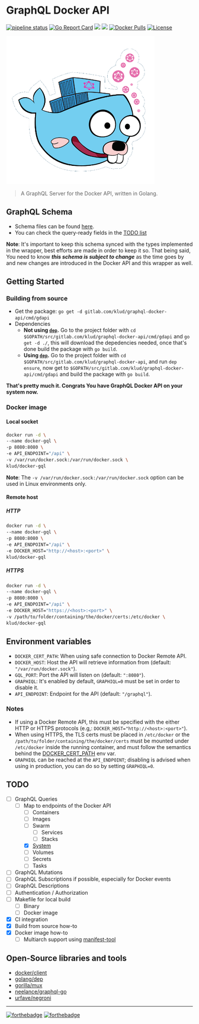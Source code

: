 # GraphQL Docker API

[![pipeline status](https://gitlab.com/klud/graphql-docker-api/badges/master/pipeline.svg)](https://gitlab.com/klud/graphql-docker-api/commits/master) [![Go Report Card](https://goreportcard.com/badge/gitlab.com/klud/graphql-docker-api)](https://goreportcard.com/report/gitlab.com/klud/graphql-docker-api) [![](https://images.microbadger.com/badges/version/klud/docker-gql.svg)](https://microbadger.com/images/klud/docker-gql "Get your own version badge on microbadger.com") [![](https://images.microbadger.com/badges/image/klud/docker-gql.svg)](https://microbadger.com/images/klud/docker-gql "Get your own image badge on microbadger.com") [![Docker Pulls](https://img.shields.io/docker/pulls/klud/docker-gql.svg)](https://hub.docker.com/r/klud/docker-gql/) [![License](https://img.shields.io/badge/license-MIT-green.svg?style=flat)](LICENSE)

![Logo](resources/docker-go-graphql_400.png)

> A GraphQL Server for the Docker API, written in Golang.

## GraphQL Schema

* Schema files can be found [here](resources/schema).
* You can check the query-ready fields in the [TODO list](#todo)

**Note**: It's important to keep this schema synced with the types implemented in the wrapper, best efforts are made in order to keep it so. That being said, You need to know ***this schema is subject to change*** as the time goes by and new changes are introduced in the Docker API and this wrapper as well.

## Getting Started

### Building from source

* Get the package: `go get -d gitlab.com/klud/graphql-docker-api/cmd/gdapi`
* Dependencies
  * **Not using [`dep`](README.md#open-source-libraries-and-tools).** Go to the project folder with `cd $GOPATH/src/gitlab.com/klud/graphql-docker-api/cmd/gdapi` and `go get -d ./`, this will download the depedencies needed, once that's done build the package with `go build`.
  * **Using [`dep`](README.md#open-source-libraries-and-tools).** Go to the project folder with `cd $GOPATH/src/gitlab.com/klud/graphql-docker-api`, and run `dep ensure`, now get to `$GOPATH/src/gitlab.com/klud/graphql-docker-api/cmd/gdapi` and build the package with `go build`.

**That's pretty much it. Congrats You have GraphQL Docker API on your system now.**

### Docker image

#### Local socket

```sh
docker run -d \
--name docker-gql \
-p 8080:8080 \
-e API_ENDPOINT="/api" \
-v /var/run/docker.sock:/var/run/docker.sock \
klud/docker-gql
```

**Note**: The `-v /var/run/docker.sock:/var/run/docker.sock` option can be used in Linux environments only.

#### Remote host

##### HTTP

```sh
docker run -d \
--name docker-gql \
-p 8080:8080 \
-e API_ENDPOINT="/api" \
-e DOCKER_HOST="http://<host>:<port>" \
klud/docker-gql
```

##### HTTPS

```sh
docker run -d \
--name docker-gql \
-p 8080:8080 \
-e API_ENDPOINT="/api" \
-e DOCKER_HOST="https://<host>:<port>" \
-v /path/to/folder/containing/the/docker/certs:/etc/docker \
klud/docker-gql
```

## Environment variables

* `DOCKER_CERT_PATH`: When using safe connection to Docker Remote API.
* `DOCKER_HOST`: Host the API will retrieve information from (default: `"/var/run/docker.sock"`).
* `GQL_PORT`: Port the API will listen on (default: `":8080"`).
* `GRAPHIQL`: It's enabled by default, `GRAPHIQL=0` must be set in order to disable it.
* `API_ENDPOINT`: Endpoint for the API (default: `"/graphql"`).

### Notes

* If using a Docker Remote API, this must be specified with the either HTTP or HTTPS protocols (e.g,: `DOCKER_HOST="http://<host>:<port>"`).
* When using HTTPS, the TLS certs must be placed in `/etc/docker` or the `/path/to/folder/containing/the/docker/certs` must be mounted under `/etc/docker` inside the running container, and must follow the semantics behind the [DOCKER_CERT_PATH](https://docs.docker.com/engine/security/https/#create-a-ca-server-and-client-keys-with-openssl) env var.
* `GRAPHIQL` can be reached at the `API_ENDPOINT`; disabling is advised when using in production, you can do so by setting `GRAPHIQL=0`.

## TODO

* [ ] GraphQL Queries
    * [ ] Map to endpoints of the Docker API
      * [ ] Containers
      * [ ] Images
      * [ ] Swarm
          * [ ] Services
          * [ ] Stacks
      * [x] [System](resources/schema/system.graphql)
      * [ ] Volumes
      * [ ] Secrets
      * [ ] Tasks
* [ ] GraphQL Mutations
* [ ] GraphQL Subscriptions if possible, especially for Docker events
* [ ] GraphQL Descriptions
* [ ] Authentication / Authorization
* [ ] Makefile for local build
    * [ ] Binary
    * [ ] Docker image
* [x] CI integration
* [x] Build from source how-to
* [x] Docker image how-to
    * [ ] Multiarch support using [manifest-tool](https://github.com/estesp/manifest-tool)

## Open-Source libraries and tools

* [docker/client](https://github.com/moby/moby/tree/master/client)
* [golang/dep](https://github.com/golang/dep)
* [gorilla/mux](https://github.com/gorilla/mux)
* [neelance/graphql-go](https://gitlab.com/klud/graphql-go)
* [urfave/negroni](https://github.com/urfave/negroni)

---
[![forthebadge](https://forthebadge.com/images/badges/built-with-love.svg)](https://forthebadge.com) [![forthebadge](https://forthebadge.com/images/badges/kinda-sfw.svg)](https://forthebadge.com)
